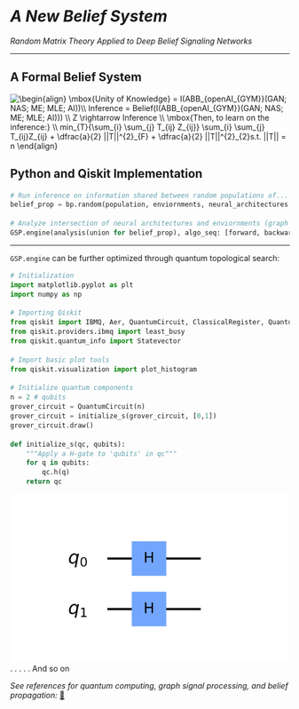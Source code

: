 # _A New Belief System_
_Random Matrix Theory Applied to Deep Belief Signaling Networks_

---
## A Formal Belief System

<img src="https://latex.codecogs.com/gif.latex?\begin{align}&space;\mbox{Unity&space;of&space;Knowledge}&space;=&space;I(ABB_{openAI_{GYM}}(GAN;&space;NAS;&space;ME;&space;MLE;&space;AI))\\&space;Inference&space;=&space;Belief(I(ABB_{openAI_{GYM}}(GAN;&space;NAS;&space;ME;&space;MLE;&space;AI)))&space;\\&space;Z&space;\rightarrow&space;Inference&space;\\&space;\mbox{Then,&space;to&space;learn&space;on&space;the&space;inference:}&space;\\&space;min_{T}{\sum_{i}&space;\sum_{j}&space;T_{ij}&space;Z_{ij}}&space;\sum_{i}&space;\sum_{j}&space;T_{ij}Z_{ij}&space;&plus;&space;\dfrac{a}{2}&space;||T||^{2}_{F}&space;&plus;&space;\dfrac{a}{2}&space;||T||^{2}_{2}s.t.&space;||T||&space;=&space;n&space;\end{align}" title="\begin{align} \mbox{Unity of Knowledge} = I(ABB_{openAI_{GYM}}(GAN; NAS; ME; MLE; AI))\\ Inference = Belief(I(ABB_{openAI_{GYM}}(GAN; NAS; ME; MLE; AI))) \\ Z \rightarrow Inference \\ \mbox{Then, to learn on the inference:} \\ min_{T}{\sum_{i} \sum_{j} T_{ij} Z_{ij}} \sum_{i} \sum_{j} T_{ij}Z_{ij} + \dfrac{a}{2} ||T||^{2}_{F} + \dfrac{a}{2} ||T||^{2}_{2}s.t. ||T|| = n \end{align}" />


## Python and Qiskit Implementation
```python
# Run inference on information shared between random populations of...
belief_prop = bp.random(population, enviornments, neural_architectures: neural_ode, gan, cnn, rnn; depth: multi, ...)

# Analyze intersection of neural architectures and enviornments (graph signal processing)
GSP.engine(analysis(union for belief_prop), algo_seq: [forward, backward, forward])
```

---
`GSP.engine` can be further optimized through quantum topological search:

```python
# Initialization
import matplotlib.pyplot as plt
import numpy as np

# Importing Qiskit
from qiskit import IBMQ, Aer, QuantumCircuit, ClassicalRegister, QuantumRegister, execute
from qiskit.providers.ibmq import least_busy
from qiskit.quantum_info import Statevector

# Import basic plot tools
from qiskit.visualization import plot_histogram

# Initialize quantum components
n = 2 # qubits
grover_circuit = QuantumCircuit(n)
grover_circuit = initialize_s(grover_circuit, [0,1])
grover_circuit.draw()

def initialize_s(qc, qubits):
    """Apply a H-gate to 'qubits' in qc"""
    for q in qubits:
        qc.h(q)
    return qc
```

![circuit](circuit.png)
.
.
.
.
. 
And so on

_See references for quantum computing, graph signal processing, and belief propagation:_
[📖](references.md)
